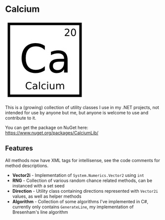 # Calcium

![CalciumLib icon from NuGet](calcium.jpg)

This is a (growing) collection of utility classes I use in my .NET projects, not intended for use by anyone but me, but anyone is welcome to use and contribute to it.

You can get the package on NuGet here: https://www.nuget.org/packages/CalciumLib/

## Features

All methods now have XML tags for intellisense, see the code comments for method descriptions.

* **Vector2i** - Implementation of `System.Numerics.Vector2` using `int`
* **RNG** - Collection of various random chance related methods, can be instanced with a set seed
* **Direction** - Utility class containing directions represented with `Vector2i` values, as well as helper methods
* **Algorithm** - Collection of some algorithms I've implemented in C#, currently only contains `GenerateLine`, my implementation of Bresenham's line algorithm